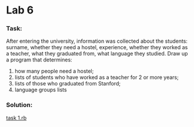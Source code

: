 # Lab 6

### Task:
After entering the university, information was collected about the students: 
surname, whether they need a hostel, experience, whether they worked as a teacher, what they graduated from, 
what language they studied. 
Draw up a program that determines:
1. how many people need a hostel;
2. lists of students who have worked as a teacher for 2 or more years; 
3. lists of those who graduated from Stanford;
4. language groups lists

### Solution:

[task 1.rb](task%201.rb)